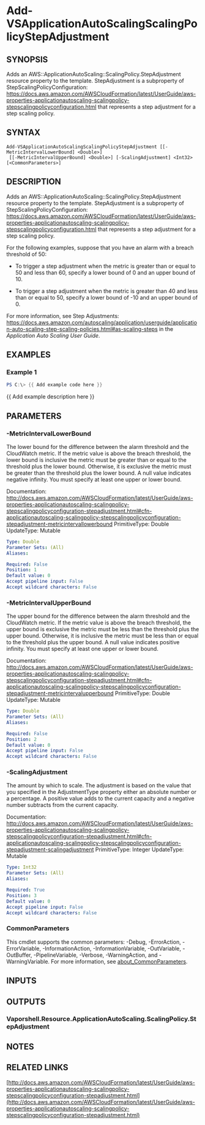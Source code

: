 # Add-VSApplicationAutoScalingScalingPolicyStepAdjustment

## SYNOPSIS
Adds an AWS::ApplicationAutoScaling::ScalingPolicy.StepAdjustment resource property to the template.
StepAdjustment is a subproperty of StepScalingPolicyConfiguration: https://docs.aws.amazon.com/AWSCloudFormation/latest/UserGuide/aws-properties-applicationautoscaling-scalingpolicy-stepscalingpolicyconfiguration.html that represents a step adjustment for a step scaling policy.

## SYNTAX

```
Add-VSApplicationAutoScalingScalingPolicyStepAdjustment [[-MetricIntervalLowerBound] <Double>]
 [[-MetricIntervalUpperBound] <Double>] [-ScalingAdjustment] <Int32> [<CommonParameters>]
```

## DESCRIPTION
Adds an AWS::ApplicationAutoScaling::ScalingPolicy.StepAdjustment resource property to the template.
StepAdjustment is a subproperty of StepScalingPolicyConfiguration: https://docs.aws.amazon.com/AWSCloudFormation/latest/UserGuide/aws-properties-applicationautoscaling-scalingpolicy-stepscalingpolicyconfiguration.html that represents a step adjustment for a step scaling policy.

For the following examples, suppose that you have an alarm with a breach threshold of 50:

+ To trigger a step adjustment when the metric is greater than or equal to 50 and less than 60, specify a lower bound of 0 and an upper bound of 10.

+ To trigger a step adjustment when the metric is greater than 40 and less than or equal to 50, specify a lower bound of -10 and an upper bound of 0.

For more information, see Step Adjustments: https://docs.aws.amazon.com/autoscaling/application/userguide/application-auto-scaling-step-scaling-policies.html#as-scaling-steps in the *Application Auto Scaling User Guide*.

## EXAMPLES

### Example 1
```powershell
PS C:\> {{ Add example code here }}
```

{{ Add example description here }}

## PARAMETERS

### -MetricIntervalLowerBound
The lower bound for the difference between the alarm threshold and the CloudWatch metric.
If the metric value is above the breach threshold, the lower bound is inclusive the metric must be greater than or equal to the threshold plus the lower bound.
Otherwise, it is exclusive the metric must be greater than the threshold plus the lower bound.
A null value indicates negative infinity.
You must specify at least one upper or lower bound.

Documentation: http://docs.aws.amazon.com/AWSCloudFormation/latest/UserGuide/aws-properties-applicationautoscaling-scalingpolicy-stepscalingpolicyconfiguration-stepadjustment.html#cfn-applicationautoscaling-scalingpolicy-stepscalingpolicyconfiguration-stepadjustment-metricintervallowerbound
PrimitiveType: Double
UpdateType: Mutable

```yaml
Type: Double
Parameter Sets: (All)
Aliases:

Required: False
Position: 1
Default value: 0
Accept pipeline input: False
Accept wildcard characters: False
```

### -MetricIntervalUpperBound
The upper bound for the difference between the alarm threshold and the CloudWatch metric.
If the metric value is above the breach threshold, the upper bound is exclusive the metric must be less than the threshold plus the upper bound.
Otherwise, it is inclusive the metric must be less than or equal to the threshold plus the upper bound.
A null value indicates positive infinity.
You must specify at least one upper or lower bound.

Documentation: http://docs.aws.amazon.com/AWSCloudFormation/latest/UserGuide/aws-properties-applicationautoscaling-scalingpolicy-stepscalingpolicyconfiguration-stepadjustment.html#cfn-applicationautoscaling-scalingpolicy-stepscalingpolicyconfiguration-stepadjustment-metricintervalupperbound
PrimitiveType: Double
UpdateType: Mutable

```yaml
Type: Double
Parameter Sets: (All)
Aliases:

Required: False
Position: 2
Default value: 0
Accept pipeline input: False
Accept wildcard characters: False
```

### -ScalingAdjustment
The amount by which to scale.
The adjustment is based on the value that you specified in the AdjustmentType property either an absolute number or a percentage.
A positive value adds to the current capacity and a negative number subtracts from the current capacity.

Documentation: http://docs.aws.amazon.com/AWSCloudFormation/latest/UserGuide/aws-properties-applicationautoscaling-scalingpolicy-stepscalingpolicyconfiguration-stepadjustment.html#cfn-applicationautoscaling-scalingpolicy-stepscalingpolicyconfiguration-stepadjustment-scalingadjustment
PrimitiveType: Integer
UpdateType: Mutable

```yaml
Type: Int32
Parameter Sets: (All)
Aliases:

Required: True
Position: 3
Default value: 0
Accept pipeline input: False
Accept wildcard characters: False
```

### CommonParameters
This cmdlet supports the common parameters: -Debug, -ErrorAction, -ErrorVariable, -InformationAction, -InformationVariable, -OutVariable, -OutBuffer, -PipelineVariable, -Verbose, -WarningAction, and -WarningVariable. For more information, see [about_CommonParameters](http://go.microsoft.com/fwlink/?LinkID=113216).

## INPUTS

## OUTPUTS

### Vaporshell.Resource.ApplicationAutoScaling.ScalingPolicy.StepAdjustment
## NOTES

## RELATED LINKS

[http://docs.aws.amazon.com/AWSCloudFormation/latest/UserGuide/aws-properties-applicationautoscaling-scalingpolicy-stepscalingpolicyconfiguration-stepadjustment.html](http://docs.aws.amazon.com/AWSCloudFormation/latest/UserGuide/aws-properties-applicationautoscaling-scalingpolicy-stepscalingpolicyconfiguration-stepadjustment.html)

